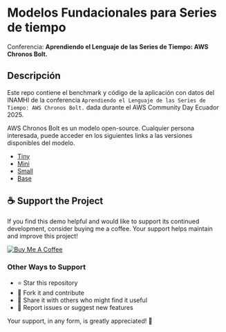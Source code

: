 # Modelos Fundacionales para Series de tiempo

Conferencia: **Aprendiendo el Lenguaje de las Series de Tiempo: AWS Chronos Bolt.**

## Descripción

Este repo contiene el benchmark y código de la aplicación con datos del INAMHI de la conferencia `Aprendiendo el Lenguaje de las Series de Tiempo: AWS Chronos Bolt.` dada durante el AWS Community Day Ecuador 2025. 

AWS Chronos Bolt es un modelo open-source. Cualquier persona interesada, puede acceder en los siguientes links a las versiones disponibles del modelo.

- [Tiny](https://huggingface.co/amazon/chronos-bolt-tiny)
- [Mini](https://huggingface.co/amazon/chronos-bolt-mini)
- [Small](https://huggingface.co/amazon/chronos-bolt-small)
- [Base](https://huggingface.co/amazon/chronos-bolt-base)

## ☕ Support the Project

If you find this demo helpful and would like to support its continued development, consider buying me a coffee. Your support helps maintain and improve this project!

[![Buy Me A Coffee](https://www.buymeacoffee.com/assets/img/custom_images/orange_img.png)](https://www.paypal.com/paypalme/sebassarasti)

### Other Ways to Support
- ⭐ Star this repository
- 🍴 Fork it and contribute
- 📢 Share it with others who might find it useful
- 🐛 Report issues or suggest new features

Your support, in any form, is greatly appreciated! 🙏